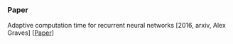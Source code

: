 

### Paper

Adaptive computation time for recurrent neural networks \[2016, arxiv, Alex Graves\] \[[Paper](https://arxiv.org/pdf/1603.08983.pdf)\]
